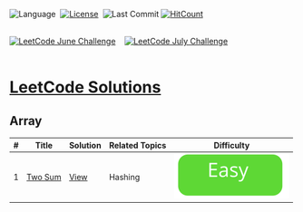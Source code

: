 ![Language](https://img.shields.io/badge/Language-Java-important)&nbsp;
[![License](https://img.shields.io/badge/License-MIT-informational)](./LICENSE)&nbsp;
![Last Commit](https://img.shields.io/github/last-commit/rohitkumar-rk/Competitive-Programming)
 [![HitCount](http://hits.dwyl.com//rohitkumar-rk/Competitive-Programming.svg)](http://hits.dwyl.com//rohitkumar-rk/Competitive-Programming)<br><br>
<!--![visitors](https://visitor-badge.glitch.me/badge?page_id=rohitkumar-rk.Competitive-Programming)&nbsp; -->


[![LeetCode June Challenge](https://img.shields.io/badge/LeetCode-June_Challenge-important)](./LeetCode%20June%20Challenge)&nbsp;&nbsp;&nbsp;
[![LeetCode July Challenge](https://img.shields.io/badge/LeetCode-July_Challenge-brightgreen)](./July%20LeetCode%20Challenge)<br><br>

# [LeetCode Solutions](./LeetCode)

## Array

| #             | Title| Solution |  Related Topics | Difficulty |
| ----- | ------------- | ------------- |------------- | ------------- |
| 1  | [Two Sum](https://leetcode.com/problems/two-sum/)  | [View](./LeetCode/Array/1.%20Two%20Sum/Solution.java) | Hashing |  ![Easy](./Tags/easy.svg) |
